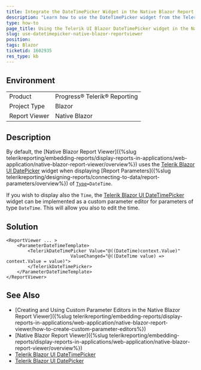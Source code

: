 ```yaml
---
title: Integrate the DateTimePicker Widget in the Native Blazor Report Viewer
description: "Learn how to use the DateTimePicker widget from the Telerik UI for Blazor as a DateTime Report Parameter editor in the Native Blazor Report Viewer."
type: how-to
page_title: Using the Telerik UI Blazor DateTimePicker widget in the Native Blazor Report Viewer
slug: use-datetimepicker-native-blazor-reportviewer
position: 
tags: Blazor
ticketid: 1602935
res_type: kb
---
```


## Environment

<table>
	<tbody>
		<tr>
			<td>Product</td>
			<td>Progress® Telerik® Reporting</td>
		</tr>
		<tr>
			<td>Project Type</td>
			<td>Blazor</td>
		</tr>
		<tr>
			<td>Report Viewer</td>
			<td>Native Blazor</td>
		</tr>
	</tbody>
</table>


## Description

By default, the [Native Blazor Report Viewer]({%slug telerikreporting/embedding-reports/display-reports-in-applications/web-application/native-blazor-report-viewer/overview%}) uses the [Telerik Blazor UI DatePicker](https://demos.telerik.com/blazor-ui/datepicker/overview) widget when displaying [Report Parameters]({%slug telerikreporting/designing-reports/connecting-to-data/report-parameters/overview%}) of [`Type`](/api/Telerik.Reporting.ReportParameter#Telerik_Reporting_ReportParameter_Type)`=DateTime`.

If you wish to display also the `Time`, the [Telerik Blazor UI DateTimePicker](https://demos.telerik.com/blazor-ui/datetimepicker/overview) widget can be implemented as a custom parameter editor for parameters of type `DateTime`. This will allow you also to edit the time.

## Solution

````CSHTML
<ReportViewer ... >
	<ParameterDateTimeTemplate>
		<TelerikDateTimePicker Value="@((DateTime)context.Value)"
						ValueChanged="@((DateTime value) => context.Value = value)">
		</TelerikDateTimePicker>
	</ParameterDateTimeTemplate>
</ReportViewer>
````

## See Also

* [Creating and Using Custom Parameter Editors in the Native Blazor Report Viewer]({%slug telerikreporting/embedding-reports/display-reports-in-applications/web-application/native-blazor-report-viewer/how-to-create-custom-parameter-editors%})
* [Native Blazor Report Viewer]({%slug telerikreporting/embedding-reports/display-reports-in-applications/web-application/native-blazor-report-viewer/overview%})
* [Telerik Blazor UI DateTimePicker](https://demos.telerik.com/blazor-ui/datetimepicker/overview)
* [Telerik Blazor UI DatePicker](https://demos.telerik.com/blazor-ui/datepicker/overview)
